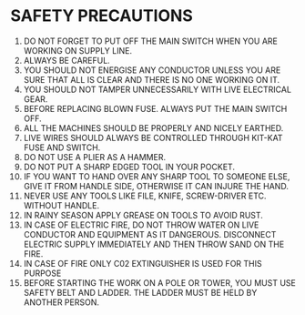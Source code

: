 # SAFETY PRECAUTIONS

1. DO NOT FORGET TO PUT OFF THE MAIN SWITCH WHEN YOU ARE WORKING ON SUPPLY LINE. 
1. ALWAYS BE CAREFUL. 
1. YOU SHOULD NOT ENERGISE ANY CONDUCTOR UNLESS YOU ARE SURE THAT ALL IS CLEAR AND THERE IS NO ONE WORKING ON IT. 
1. YOU SHOULD NOT TAMPER UNNECESSARILY WITH LIVE ELECTRICAL GEAR. 
1. BEFORE REPLACING BLOWN FUSE. ALWAYS PUT THE MAIN SWITCH OFF. 
1. ALL THE MACHINES SHOULD BE PROPERLY AND NICELY EARTHED. 
1. LIVE WIRES SHOULD ALWAYS BE CONTROLLED THROUGH KIT-KAT FUSE AND SWITCH. 
1. DO NOT USE A PLIER AS A HAMMER. 
1. DO NOT PUT A SHARP EDGED TOOL IN YOUR POCKET. 
1. IF YOU WANT TO HAND OVER ANY SHARP TOOL TO SOMEONE ELSE, GIVE IT FROM HANDLE SIDE, OTHERWISE IT CAN INJURE THE HAND. 
1. NEVER USE ANY TOOLS LIKE FILE, KNIFE, SCREW-DRIVER ETC. WITHOUT HANDLE. 
1. IN RAINY SEASON APPLY GREASE ON TOOLS TO AVOID RUST.
1. IN CASE OF ELECTRIC FIRE, DO NOT THROW WATER ON LIVE CONDUCTOR AND EQUIPMENT AS IT DANGEROUS. DISCONNECT ELECTRIC SUPPLY IMMEDIATELY AND THEN THROW SAND ON THE FIRE. 
1. IN CASE OF FIRE ONLY C02 EXTINGUISHER IS USED FOR THIS PURPOSE 
1. BEFORE STARTING THE WORK ON A POLE OR TOWER, YOU MUST USE SAFETY BELT AND LADDER. THE LADDER MUST BE HELD BY ANOTHER PERSON. 
